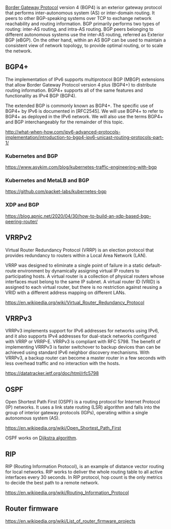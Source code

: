 [Border Gateway Protocol](https://en.wikipedia.org/wiki/Border_Gateway_Protocol) version 4 (BGP4) is an exterior gateway protocol that performs inter-autonomous system (AS) or inter-domain routing. It peers to other BGP-speaking systems over TCP to exchange network reachability and routing information. BGP primarily performs two types of routing: inter-AS routing, and intra-AS routing. BGP peers belonging to different autonomous systems use the inter-AS routing, referred as Exterior BGP (eBGP). On the other hand, within an AS BGP can be used to maintain a consistent view of network topology, to provide optimal routing, or to scale the network.


## BGP4+ 


The implementation of IPv6 supports multiprotocol BGP (MBGP) extensions that allow Border Gateway Protocol version 4 plus (BGP4+) to distribute routing information. BGP4+ supports all of the same features and functionality as IPv4 BGP (BGP4).

The extended BGP is commonly known as BGP4+. The specific use of BGP4+ by IPv6 is documented in [RFC2545]. We will use BGP4+ to refer to BGP4+ as deployed in the IPv6 network. We will also use the terms BGP4+ and BGP interchangeably for the remainder of this topic.

http://what-when-how.com/ipv6-advanced-protocols-implementation/introduction-to-bgp4-ipv6-unicast-routing-protocols-part-1/

### Kubernetes and BGP

https://www.asykim.com/blog/kubernetes-traffic-engineering-with-bgp

### Kubernetes and MetaLB and BGP

https://github.com/packet-labs/kubernetes-bgp

### XDP and BGP

https://blog.apnic.net/2020/04/30/how-to-build-an-xdp-based-bgp-peering-router/

## VRRPv2 

Virtual Router Redundancy Protocol (VRRP) is an election protocol that provides redundancy to routers within a Local Area Network (LAN).

VRRP was designed to eliminate a single point of failure in a static default-route environment by dynamically assigning virtual IP routers to participating hosts. A virtual router is a collection of physical routers whose interfaces must belong to the same IP subnet. A virtual router ID (VRID) is assigned to each virtual router, but there is no restriction against reusing a VRID with a different address mapping on different LANs.

https://en.wikipedia.org/wiki/Virtual_Router_Redundancy_Protocol

## VRRPv3

VRRPv3 implements support for IPv6 addresses for networks using IPv6, and it also supports IPv4 addresses for dual-stack networks configured with VRRP or VRRP-E. VRRPv3 is compliant with RFC 5798. The benefit of implementing VRRPv3 is faster switchover to backup devices than can be achieved using standard IPv6 neighbor discovery mechanisms. With VRRPv3, a backup router can become a master router in a few seconds with less overhead traffic and no interaction with the hosts.

https://datatracker.ietf.org/doc/html/rfc5798

## OSPF

Open Shortest Path First (OSPF) is a routing protocol for Internet Protocol (IP) networks. It uses a link state routing (LSR) algorithm and falls into the group of interior gateway protocols (IGPs), operating within a single autonomous system (AS). 

https://en.wikipedia.org/wiki/Open_Shortest_Path_First

OSPF works on [Dijkstra algorithm](https://en.wikipedia.org/wiki/Dijkstra%27s_algorithm).

## RIP

RIP (Routing Information Protocol), is an example of distance vector routing for local networks. RIP works to deliver the whole routing table to all active interfaces every 30 seconds. In RIP protocol, hop count is the only metrics to decide the best path to a remote network. 

https://en.wikipedia.org/wiki/Routing_Information_Protocol

## Router firmware

https://en.wikipedia.org/wiki/List_of_router_firmware_projects
